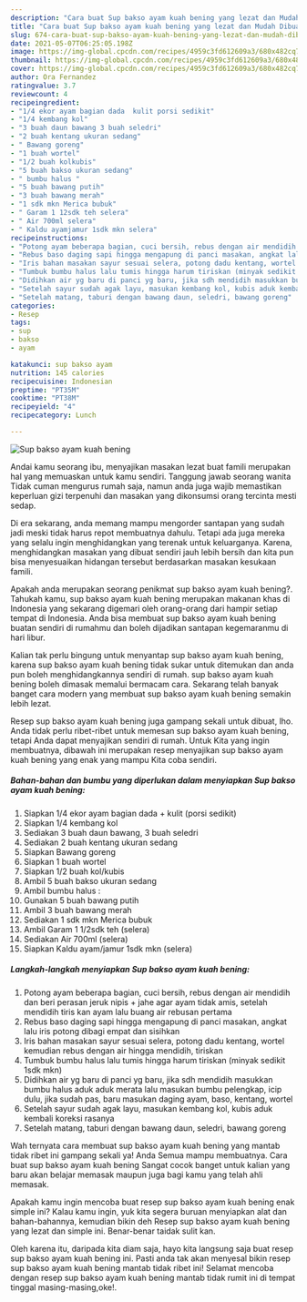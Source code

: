 ```yaml
---
description: "Cara buat Sup bakso ayam kuah bening yang lezat dan Mudah Dibuat"
title: "Cara buat Sup bakso ayam kuah bening yang lezat dan Mudah Dibuat"
slug: 674-cara-buat-sup-bakso-ayam-kuah-bening-yang-lezat-dan-mudah-dibuat
date: 2021-05-07T06:25:05.198Z
image: https://img-global.cpcdn.com/recipes/4959c3fd612609a3/680x482cq70/sup-bakso-ayam-kuah-bening-foto-resep-utama.jpg
thumbnail: https://img-global.cpcdn.com/recipes/4959c3fd612609a3/680x482cq70/sup-bakso-ayam-kuah-bening-foto-resep-utama.jpg
cover: https://img-global.cpcdn.com/recipes/4959c3fd612609a3/680x482cq70/sup-bakso-ayam-kuah-bening-foto-resep-utama.jpg
author: Ora Fernandez
ratingvalue: 3.7
reviewcount: 4
recipeingredient:
- "1/4 ekor ayam bagian dada  kulit porsi sedikit"
- "1/4 kembang kol"
- "3 buah daun bawang 3 buah seledri"
- "2 buah kentang ukuran sedang"
- " Bawang goreng"
- "1 buah wortel"
- "1/2 buah kolkubis"
- "5 buah bakso ukuran sedang"
- " bumbu halus "
- "5 buah bawang putih"
- "3 buah bawang merah"
- "1 sdk mkn Merica bubuk"
- " Garam 1 12sdk teh selera"
- " Air 700ml selera"
- " Kaldu ayamjamur 1sdk mkn selera"
recipeinstructions:
- "Potong ayam beberapa bagian, cuci bersih, rebus dengan air mendidih dan beri perasan jeruk nipis + jahe agar ayam tidak amis, setelah mendidih tiris kan ayam lalu buang air rebusan pertama"
- "Rebus baso daging sapi hingga mengapung di panci masakan, angkat lalu iris potong dibagi empat dan sisihkan"
- "Iris bahan masakan sayur sesuai selera, potong dadu kentang, wortel kemudian rebus dengan air hingga mendidih, tiriskan"
- "Tumbuk bumbu halus lalu tumis hingga harum tiriskan (minyak sedikit 1sdk mkn)"
- "Didihkan air yg baru di panci yg baru, jika sdh mendidih masukkan bumbu halus aduk aduk merata lalu masukan bumbu pelengkap, icip dulu, jika sudah pas, baru masukan daging ayam, baso, kentang, wortel"
- "Setelah sayur sudah agak layu, masukan kembang kol, kubis aduk kembali koreksi rasanya"
- "Setelah matang, taburi dengan bawang daun, seledri, bawang goreng"
categories:
- Resep
tags:
- sup
- bakso
- ayam

katakunci: sup bakso ayam 
nutrition: 145 calories
recipecuisine: Indonesian
preptime: "PT35M"
cooktime: "PT38M"
recipeyield: "4"
recipecategory: Lunch

---
```



![Sup bakso ayam kuah bening](https://img-global.cpcdn.com/recipes/4959c3fd612609a3/680x482cq70/sup-bakso-ayam-kuah-bening-foto-resep-utama.jpg)

Andai kamu seorang ibu, menyajikan masakan lezat buat famili merupakan hal yang memuaskan untuk kamu sendiri. Tanggung jawab seorang  wanita Tidak cuman mengurus rumah saja, namun anda juga wajib memastikan keperluan gizi terpenuhi dan masakan yang dikonsumsi orang tercinta mesti sedap.

Di era  sekarang, anda memang mampu mengorder santapan yang sudah jadi meski tidak harus repot membuatnya dahulu. Tetapi ada juga mereka yang selalu ingin menghidangkan yang terenak untuk keluarganya. Karena, menghidangkan masakan yang dibuat sendiri jauh lebih bersih dan kita pun bisa menyesuaikan hidangan tersebut berdasarkan masakan kesukaan famili. 



Apakah anda merupakan seorang penikmat sup bakso ayam kuah bening?. Tahukah kamu, sup bakso ayam kuah bening merupakan makanan khas di Indonesia yang sekarang digemari oleh orang-orang dari hampir setiap tempat di Indonesia. Anda bisa membuat sup bakso ayam kuah bening buatan sendiri di rumahmu dan boleh dijadikan santapan kegemaranmu di hari libur.

Kalian tak perlu bingung untuk menyantap sup bakso ayam kuah bening, karena sup bakso ayam kuah bening tidak sukar untuk ditemukan dan anda pun boleh menghidangkannya sendiri di rumah. sup bakso ayam kuah bening boleh dimasak memalui bermacam cara. Sekarang telah banyak banget cara modern yang membuat sup bakso ayam kuah bening semakin lebih lezat.

Resep sup bakso ayam kuah bening juga gampang sekali untuk dibuat, lho. Anda tidak perlu ribet-ribet untuk memesan sup bakso ayam kuah bening, tetapi Anda dapat menyajikan sendiri di rumah. Untuk Kita yang ingin membuatnya, dibawah ini merupakan resep menyajikan sup bakso ayam kuah bening yang enak yang mampu Kita coba sendiri.

<!--inarticleads1-->

##### Bahan-bahan dan bumbu yang diperlukan dalam menyiapkan Sup bakso ayam kuah bening:

1. Siapkan 1/4 ekor ayam bagian dada + kulit (porsi sedikit)
1. Siapkan 1/4 kembang kol
1. Sediakan 3 buah daun bawang, 3 buah seledri
1. Sediakan 2 buah kentang ukuran sedang
1. Siapkan  Bawang goreng
1. Siapkan 1 buah wortel
1. Siapkan 1/2 buah kol/kubis
1. Ambil 5 buah bakso ukuran sedang
1. Ambil  bumbu halus :
1. Gunakan 5 buah bawang putih
1. Ambil 3 buah bawang merah
1. Sediakan 1 sdk mkn Merica bubuk
1. Ambil  Garam 1 1/2sdk teh (selera)
1. Sediakan  Air 700ml (selera)
1. Siapkan  Kaldu ayam/jamur 1sdk mkn (selera)




<!--inarticleads2-->

##### Langkah-langkah menyiapkan Sup bakso ayam kuah bening:

1. Potong ayam beberapa bagian, cuci bersih, rebus dengan air mendidih dan beri perasan jeruk nipis + jahe agar ayam tidak amis, setelah mendidih tiris kan ayam lalu buang air rebusan pertama
1. Rebus baso daging sapi hingga mengapung di panci masakan, angkat lalu iris potong dibagi empat dan sisihkan
1. Iris bahan masakan sayur sesuai selera, potong dadu kentang, wortel kemudian rebus dengan air hingga mendidih, tiriskan
1. Tumbuk bumbu halus lalu tumis hingga harum tiriskan (minyak sedikit 1sdk mkn)
1. Didihkan air yg baru di panci yg baru, jika sdh mendidih masukkan bumbu halus aduk aduk merata lalu masukan bumbu pelengkap, icip dulu, jika sudah pas, baru masukan daging ayam, baso, kentang, wortel
1. Setelah sayur sudah agak layu, masukan kembang kol, kubis aduk kembali koreksi rasanya
1. Setelah matang, taburi dengan bawang daun, seledri, bawang goreng




Wah ternyata cara membuat sup bakso ayam kuah bening yang mantab tidak ribet ini gampang sekali ya! Anda Semua mampu membuatnya. Cara buat sup bakso ayam kuah bening Sangat cocok banget untuk kalian yang baru akan belajar memasak maupun juga bagi kamu yang telah ahli memasak.

Apakah kamu ingin mencoba buat resep sup bakso ayam kuah bening enak simple ini? Kalau kamu ingin, yuk kita segera buruan menyiapkan alat dan bahan-bahannya, kemudian bikin deh Resep sup bakso ayam kuah bening yang lezat dan simple ini. Benar-benar taidak sulit kan. 

Oleh karena itu, daripada kita diam saja, hayo kita langsung saja buat resep sup bakso ayam kuah bening ini. Pasti anda tak akan menyesal bikin resep sup bakso ayam kuah bening mantab tidak ribet ini! Selamat mencoba dengan resep sup bakso ayam kuah bening mantab tidak rumit ini di tempat tinggal masing-masing,oke!.


